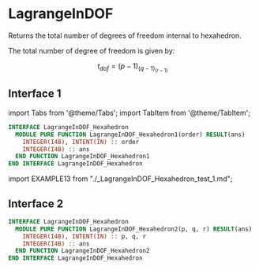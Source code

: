 # LagrangeInDOF

Returns the total number of degrees of freedom internal to hexahedron.

The total number of degree of freedom is given by:

$$
t_{dof}=(p-1)_(q-1)_(r-1)
$$

## Interface 1

import Tabs from '@theme/Tabs';
import TabItem from '@theme/TabItem';

<Tabs>
<TabItem value="interface" label="܀ Interface" default>

```fortran
INTERFACE LagrangeInDOF_Hexahedron
  MODULE PURE FUNCTION LagrangeInDOF_Hexahedron1(order) RESULT(ans)
    INTEGER(I4B), INTENT(IN) :: order
    INTEGER(I4B) :: ans
  END FUNCTION LagrangeInDOF_Hexahedron1
END INTERFACE LagrangeInDOF_Hexahedron
```

</TabItem>

<TabItem value="example" label="️܀ See example">

import EXAMPLE13 from "./_LagrangeInDOF_Hexahedron_test_1.md";

<EXAMPLE13 />

</TabItem>

<TabItem value="close" label="↢ ">

</TabItem>
</Tabs>

## Interface 2

```fortran
INTERFACE LagrangeInDOF_Hexahedron
  MODULE PURE FUNCTION LagrangeInDOF_Hexahedron2(p, q, r) RESULT(ans)
    INTEGER(I4B), INTENT(IN) :: p, q, r
    INTEGER(I4B) :: ans
  END FUNCTION LagrangeInDOF_Hexahedron2
END INTERFACE LagrangeInDOF_Hexahedron
```
